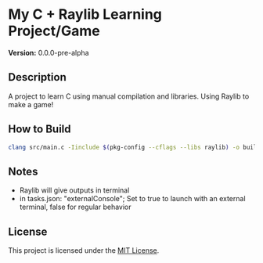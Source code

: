 # My C + Raylib Learning Project/Game

<!-- VERSION LINE -->
**Version:** 0.0.0-pre-alpha
## Description
A project to learn C using manual compilation and libraries. Using Raylib to make a game!

## How to Build
```bash
clang src/main.c -Iinclude $(pkg-config --cflags --libs raylib) -o build/main # Mac
```

## Notes
- Raylib will give outputs in terminal
- in tasks.json: "externalConsole"; Set to true to launch with an external terminal, false for regular behavior

## License
This project is licensed under the [MIT License](LICENSE).